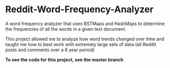 # Reddit-Word-Frequency-Analyzer

A word frequency analyzer that uses BSTMaps and HashMaps to determine the frequencies of all the words in a given text document.

This project allowed me to analyze how word trends changed over time and taught me how to best work with extremely large sets of data (all Reddit posts and comments over a 8 year period)

**To see the code for this project, see the master branch**

